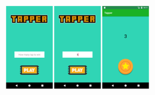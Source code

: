 <div align="center">
    <img width="25%" src="https://github.com/max003003003/homework3/blob/master/Screenshot_1502853057.png"/>
    <img width="25%" 
    src="https://github.com/max003003003/homework3/blob/master/Screenshot_1502853060.png"
    />   
     <img width="25%" 
    src="https://github.com/max003003003/homework3/blob/master/Screenshot_1502853072.png"
    />
</div>
